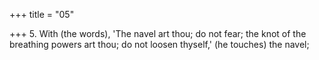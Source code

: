 +++
title = "05"

+++
5. With (the words), 'The navel art thou; do not fear; the knot of the breathing powers art thou; do not loosen thyself,' (he touches) the navel;
